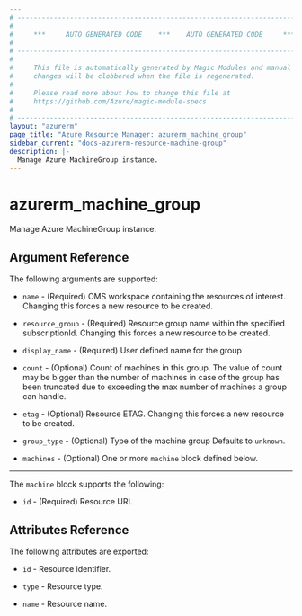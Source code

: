 ```yaml
---
# ----------------------------------------------------------------------------
#
#     ***     AUTO GENERATED CODE    ***    AUTO GENERATED CODE     ***
#
# ----------------------------------------------------------------------------
#
#     This file is automatically generated by Magic Modules and manual
#     changes will be clobbered when the file is regenerated.
#
#     Please read more about how to change this file at
#     https://github.com/Azure/magic-module-specs
#
# ----------------------------------------------------------------------------
layout: "azurerm"
page_title: "Azure Resource Manager: azurerm_machine_group"
sidebar_current: "docs-azurerm-resource-machine-group"
description: |-
  Manage Azure MachineGroup instance.
---
```


# azurerm_machine_group

Manage Azure MachineGroup instance.


## Argument Reference

The following arguments are supported:

* `name` - (Required) OMS workspace containing the resources of interest. Changing this forces a new resource to be created.

* `resource_group` - (Required) Resource group name within the specified subscriptionId. Changing this forces a new resource to be created.

* `display_name` - (Required) User defined name for the group

* `count` - (Optional) Count of machines in this group. The value of count may be bigger than the number of machines in case of the group has been truncated due to exceeding the max number of machines a group can handle.

* `etag` - (Optional) Resource ETAG. Changing this forces a new resource to be created.

* `group_type` - (Optional) Type of the machine group Defaults to `unknown`.

* `machines` - (Optional) One or more `machine` block defined below.

---

The `machine` block supports the following:

* `id` - (Required) Resource URI.

## Attributes Reference

The following attributes are exported:

* `id` - Resource identifier.

* `type` - Resource type.

* `name` - Resource name.
